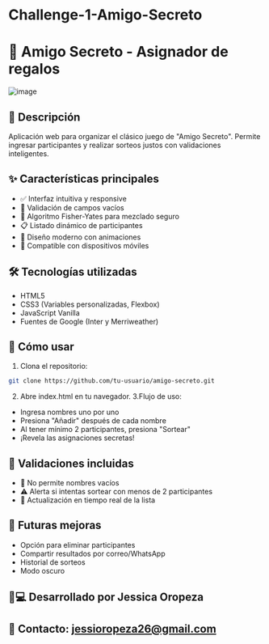 # Challenge-1-Amigo-Secreto

# 🎁 Amigo Secreto - Asignador de regalos
![image](https://github.com/user-attachments/assets/b62fb868-dfae-438c-8c64-9b53d1619da3)

## 📝 Descripción
Aplicación web para organizar el clásico juego de "Amigo Secreto". Permite ingresar participantes y realizar sorteos justos con validaciones inteligentes.

## ✨ Características principales
- ✅ Interfaz intuitiva y responsive
- 🚨 Validación de campos vacíos
- 🔄 Algoritmo Fisher-Yates para mezclado seguro
- 📋 Listado dinámico de participantes
- 🎨 Diseño moderno con animaciones
- 📱 Compatible con dispositivos móviles

## 🛠️ Tecnologías utilizadas
- HTML5
- CSS3 (Variables personalizadas, Flexbox)
- JavaScript Vanilla
- Fuentes de Google (Inter y Merriweather)

## 🚀 Cómo usar
1. Clona el repositorio:
```bash
git clone https://github.com/tu-usuario/amigo-secreto.git
```
2. Abre index.html en tu navegador.
3.Flujo de uso:
  - Ingresa nombres uno por uno
  - Presiona "Añadir" después de cada nombre
  - Al tener mínimo 2 participantes, presiona "Sortear"
  - ¡Revela las asignaciones secretas!

## 📌 Validaciones incluidas
- 🚫 No permite nombres vacíos
- ⚠️ Alerta si intentas sortear con menos de 2 participantes
- 🔄 Actualización en tiempo real de la lista

## 🌟 Futuras mejoras
- Opción para eliminar participantes
- Compartir resultados por correo/WhatsApp
- Historial de sorteos
- Modo oscuro

## 👨💻 Desarrollado por Jessica Oropeza 
## 📧 Contacto: jessioropeza26@gmail.com
